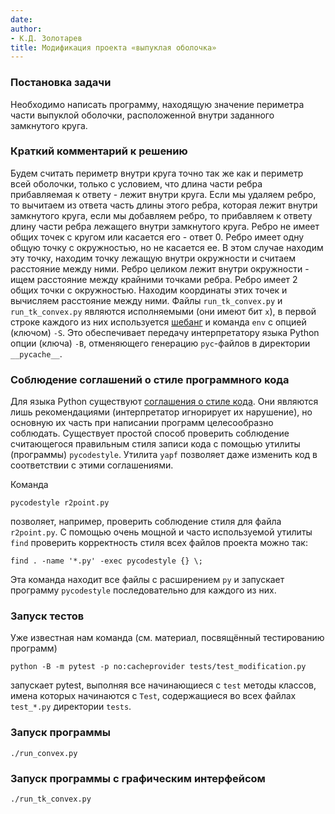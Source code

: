 ```yaml
---
date: 
author:
- К.Д. Золотарев
title: Модификация проекта «выпуклая оболочка»
---
```


### Постановка задачи

Необходимо написать программу, находящую значение периметра части выпуклой оболочки, расположенной внутри заданного замкнутого круга.
### Краткий комментарий к решению
Будем считать периметр внутри круга точно так же как и периметр всей оболочки, только с условием, что длина части ребра прибавляемая к ответу - лежит внутри круга. Если мы удаляем ребро, то вычитаем из ответа часть длины этого ребра, которая лежит внутри замкнутого круга, если мы добавляем ребро, то прибавляем к ответу длину части ребра лежащего внутри замкнутого круга. Ребро не имеет общих точек с кругом или касается его - ответ 0. Ребро имеет одну общую точку с окружностью, но не касается ее. В этом случае находим эту точку, находим точку лежащую внутри окружности и считаем расстояние между ними. Ребро целиком лежит внутри окружности - ищем расстояние между крайними точками ребра. Ребро имеет 2 общих точки с окружностью. Находим координаты этих точек и вычисляем расстояние между ними.
Файлы `run_tk_convex.py` и `run_tk_convex.py` являются исполняемыми (они имеют
бит `x`), в первой строке каждого из них используется [шебанг](https://ru.wikipedia.org/wiki/%D0%A8%D0%B5%D0%B1%D0%B0%D0%BD%D0%B3_(Unix)) и команда `env` с
опцией (ключом) `-S`. Это обеспечивает передачу интерпретатору языка Python
опции (ключа) `-B`, отменяющего генерацию `pyc`-файлов в директории
`__pycache__`.

### Соблюдение соглашений о стиле программного кода

Для языка Python существуют [соглашения о стиле
кода](https://www.python.org/dev/peps/pep-0008/). Они являются лишь
рекомендациями (интерпретатор игнорирует их нарушение), но основную их
часть при написании программ целесообразно соблюдать. Существует простой
способ проверить соблюдение считающегося правильным
стиля записи кода с помощью утилиты (программы) `pycodestyle`. Утилита
`yapf` позволяет даже изменить код в соответствии с этими соглашениями.

Команда 

    pycodestyle r2point.py

позволяет, например, проверить соблюдение стиля для файла `r2point.py`.
С помощью очень мощной и часто используемой утилиты `find` проверить
корректность стиля всех файлов проекта можно так:

    find . -name '*.py' -exec pycodestyle {} \;

Эта команда находит все файлы с расширением `py` и запускает программу
`pycodestyle` последовательно для каждого из них.

### Запуск тестов

Уже известная нам команда (см. материал, посвящённый тестированию программ)

    python -B -m pytest -p no:cacheprovider tests/test_modification.py

запускает pytest, выполняя все начинающиеся с `test` методы классов,
имена которых начинаются с `Test`, содержащиеся во всех файлах `test_*.py`
директории `tests`.

### Запуск программы

`./run_convex.py`

### Запуск программы с графическим интерфейсом

`./run_tk_convex.py`
